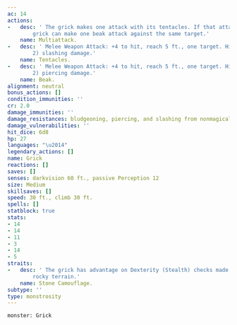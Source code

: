```yaml
---
ac: 14
actions:
-   desc: ' The grick makes one attack with its tentacles. If that attack hits, the
        grick can make one beak attack against the same target.'
    name: Multiattack.
-   desc: ' Melee Weapon Attack: +4 to hit, reach 5 ft., one target. Hit: 9 (2d6 +
        2) slashing damage.'
    name: Tentacles.
-   desc: ' Melee Weapon Attack: +4 to hit, reach 5 ft., one target. Hit: 5 (1d6 +
        2) piercing damage.'
    name: Beak.
alignment: neutral
bonus_actions: []
condition_immunities: ''
cr: 2.0
damage_immunities: ''
damage_resistances: bludgeoning, piercing, and slashing from nonmagical attacks
damage_vulnerabilities: ''
hit_dice: 6d8
hp: 27
languages: "\u2014"
legendary_actions: []
name: Grick
reactions: []
saves: []
senses: darkvision 60 ft., passive Perception 12
size: Medium
skillsaves: []
speed: 30 ft., climb 30 ft.
spells: []
statblock: true
stats:
- 14
- 14
- 11
- 3
- 14
- 5
straits:
-   desc: ' The grick has advantage on Dexterity (Stealth) checks made to hide in
        rocky terrain.'
    name: Stone Camouflage.
subtype: ''
type: monstrosity
---
```

```statblock
monster: Grick
```